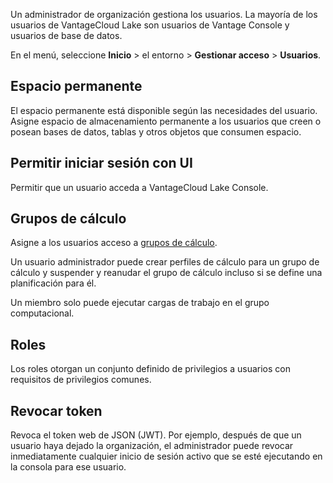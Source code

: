 Un administrador de organización gestiona los usuarios. La mayoría de los usuarios de VantageCloud Lake son usuarios de Vantage Console y usuarios de base de datos.

En el menú, seleccione **Inicio** \> el entorno \> **Gestionar acceso** \> **Usuarios**.

Espacio permanente
------------------

El espacio permanente está disponible según las necesidades del usuario. Asigne espacio de almacenamiento permanente a los usuarios que creen o posean bases de datos, tablas y otros objetos que consumen espacio.

Permitir iniciar sesión con UI
------------------------------

Permitir que un usuario acceda a VantageCloud Lake Console.

Grupos de cálculo
-----------------

Asigne a los usuarios acceso a [grupos de cálculo](mqu1640280532737.md).

Un usuario administrador puede crear perfiles de cálculo para un grupo de cálculo y suspender y reanudar el grupo de cálculo incluso si se define una planificación para él.

Un miembro solo puede ejecutar cargas de trabajo en el grupo computacional.

Roles
-----

Los roles otorgan un conjunto definido de privilegios a usuarios con requisitos de privilegios comunes.

Revocar token
-------------

Revoca el token web de JSON (JWT). Por ejemplo, después de que un usuario haya dejado la organización, el administrador puede revocar inmediatamente cualquier inicio de sesión activo que se esté ejecutando en la consola para ese usuario.
